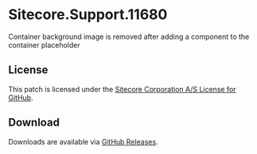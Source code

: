 # Sitecore.Support.11680
Container background image is removed after adding a component to the container placeholder

## License  
This patch is licensed under the [Sitecore Corporation A/S License for GitHub](https://github.com/sitecoresupport/Sitecore.Support.11680/blob/master/LICENSE).  

## Download  
Downloads are available via [GitHub Releases](https://github.com/sitecoresupport/Sitecore.Support.11680/releases).  
